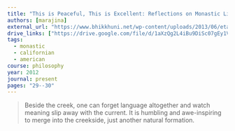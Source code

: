 ```yaml
---
title: "This is Peaceful, This is Excellent: Reflections on Monastic Life at Aranya Bodhi Hermitage"
authors: [marajina]
external_url: "https://www.bhikkhuni.net/wp-content/uploads/2013/06/etam-santam.pdf"
drive_links: ["https://drive.google.com/file/d/1aXzQg2L4iBu9DiSc07gEy1VbM6ov-Vb4/view?usp=drivesdk"]
tags: 
  - monastic
  - californian
  - american
course: philosophy
year: 2012
journal: present
pages: "29--30"
---
```


> Beside the creek, one can forget language altogether and watch meaning slip away with the current. It is humbling and awe-inspiring to merge into the creekside, just another natural formation.
